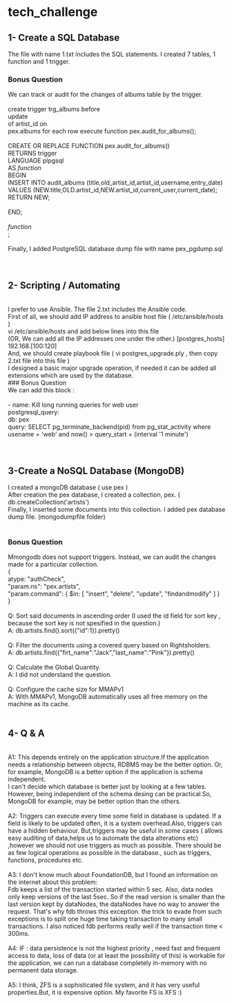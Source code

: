 # tech_challenge

## 1- Create a SQL Database  <br />
The file with name 1.txt includes the SQL statements. I created 7 tables, 1 function and 1 trigger. <br />
### Bonus Question<br />
We can track or audit for the changes of albums table by the trigger. <br />
<br />
create trigger trg_albums before<br />
update<br />
    of artist_id on<br />
    pex.albums for each row execute function pex.audit_for_albums();<br />
<br />
CREATE OR REPLACE FUNCTION pex.audit_for_albums()<br />
 RETURNS trigger<br />
 LANGUAGE plpgsql<br />
AS $function$<br />
BEGIN<br />
INSERT INTO audit_albums (title,old_artist_id,artist_id,username,entry_date) VALUES (NEW.title,OLD.artist_id,NEW.artist_id,current_user,current_date);<br />
RETURN NEW;<br />
<br />
END;<br />
<br />
$function$<br />
;<br />
<br />
Finally, I added PostgreSQL database dump file with name pex_pgdump.sql <br />
<br />
<br />
## 2- Scripting / Automating <br />
<br />
I prefer to use Ansible. The file 2.txt includes the Ansible code. <br />
First of all, we should add IP address to ansible host file ( /etc/ansible/hosts ) <br />
vi /etc/ansible/hosts and add below lines into this file<br /> (OR, We can add all the IP addresses one under the other.)
[postgres_hosts]<br />
192.168.[100:120] <br />
And, we should create playbook file ( vi postgres_upgrade.ply , then copy 2.txt file into this file ) <br />
I designed a basic major upgrade operation, if needed it can be added all extensions which are used by the database. <br />
### Bonus Question<br /> 
We can add this block : <br />
<br />
  - name: Kill long running queries for web user<br />
	  postgresql_query:<br />
    db: pex<br />
    query: SELECT pg_terminate_backend(pid) from pg_stat_activity where usename = 'web' and now() > query_start  + (interval '1 minute')<br />
    <br />
    <br />

## 3-Create a NoSQL Database (MongoDB)<br />

I created a mongoDB database ( use pex ) <br />
After creation the pex database, I created a collection, pex. ( db.createCollection('artists')<br />
Finally, I inserted some documents into this collection. I added pex database dump file. (mongodumpfile folder) <br />
<br />
### Bonus Question<br />
Mmongodb does not support triggers. Instead, we can audit the changes made for a particular collection.<br />
{<br />
    atype: "authCheck",<br />
    "param.ns": "pex.artists",<br />
    "param.command": { $in: [ "insert", "delete", "update", "findandmodify" ] }<br />
}<br />
<br />
Q: Sort said documents in ascending order (I used the id field for sort key , because the sort key is not spesified in the question.)<br />
A: db.artists.find().sort({"id":1}).pretty()<br />
<br />
Q: Filter the documents using a covered query based on Rightsholders.<br />
A:  db.artists.find({"firt_name":"Jack","last_name":"Pink"}).pretty() <br />
<br />
Q: Calculate the Global Quantity.<br />
A: I did not understand the question.<br />
<br />
Q: Configure the cache size for MMAPv1 <br />
A: With MMAPv1, MongoDB automatically uses all free memory on the machine as its cache. <br />
<br />
## 4- Q & A<br />
<br />
A1: This depends entirely on the application structure.If the application needs a relationship between objects, RDBMS may be the better option. Or, for example, MongoDB is a better option if the application is schema independent.<br />
I can't decide which database is better just by looking at a few tables. However, being independent of the schema desing can be practical.So, MongoDB for example, may be better option than the others.<br />
<br />
A2: Triggers can execute every time some field in database is updated. If a field is likely to be updated often, it is a system overhead.Also, triggers can have a hidden behaviour.
But,triggers may be useful in some cases ( allows easy auditing of data,helps us to automate the data alterations etc) ,however we should not use triggers as much as possible. There should be as few logical operations as possible in the database., such as triggers, functions, procedures etc.<br />
<br />
A3: I don't know much about FoundationDB, but I found an information on the internet about this problem:<br />
Fdb keeps a list of the transaction started within 5 sec. Also, data nodes only keep versions of the last 5sec. So if the read version is smaller than the last version kept by dataNodes, the dataNodes have no way to answer the request. That's why fdb throws this exception. the trick to evade from such exceptions is to split one huge time taking transaction to many small transactions. I also noticed fdb performs really well if the transaction time < 300ms.<br />
<br />
A4: IF : data persistence is not the highest priority , need fast and frequent access to data, loss of data (or at least the possibility of this) is workable for the application, we can run a database completely in-memory with no permanent data storage.<br />
<br />
A5: I think, ZFS is a sophisticated file system, and it has very useful properties.But, it is expensive option. My favorite FS is XFS :)


